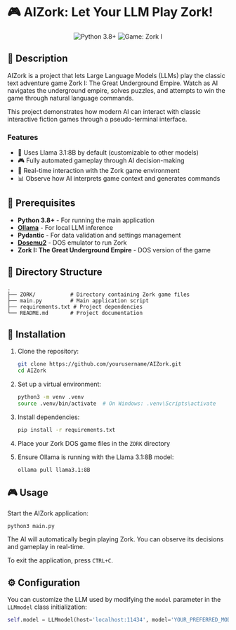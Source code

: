# 🎮 AIZork: Let Your LLM Play Zork!

<p align="center">
  <img src="https://img.shields.io/badge/Python-3.8%2B-blue" alt="Python 3.8+">
  <img src="https://img.shields.io/badge/Game-Zork%20I-yellow" alt="Game: Zork I">
</p>

## 📖 Description

AIZork is a project that lets Large Language Models (LLMs) play the classic text adventure game Zork I: The Great Underground Empire. Watch as AI navigates the underground empire, solves puzzles, and attempts to win the game through natural language commands.

This project demonstrates how modern AI can interact with classic interactive fiction games through a pseudo-terminal interface.

### Features

- 🤖 Uses Llama 3.1:8B by default (customizable to other models)
- 🎮 Fully automated gameplay through AI decision-making
- 🔄 Real-time interaction with the Zork game environment
- 📊 Observe how AI interprets game context and generates commands

## 🔧 Prerequisites

- **Python 3.8+** - For running the main application
- **[Ollama](https://ollama.ai/)** - For local LLM inference
- **Pydantic** - For data validation and settings management
- **[Dosemu2](https://github.com/dosemu2/dosemu2)** - DOS emulator to run Zork
- **Zork I: The Great Underground Empire** - DOS version of the game

## 📁 Directory Structure

```
.
├── ZORK/           # Directory containing Zork game files
├── main.py         # Main application script
├── requirements.txt # Project dependencies
└── README.md       # Project documentation
```

## 🚀 Installation

1. Clone the repository:
   ```bash
   git clone https://github.com/yourusername/AIZork.git
   cd AIZork
   ```

2. Set up a virtual environment:
   ```bash
   python3 -m venv .venv
   source .venv/bin/activate  # On Windows: .venv\Scripts\activate
   ```

3. Install dependencies:
   ```bash
   pip install -r requirements.txt
   ```

4. Place your Zork DOS game files in the `ZORK` directory

5. Ensure Ollama is running with the Llama 3.1:8B model:
   ```bash
   ollama pull llama3.1:8B
   ```

## 🎮 Usage

Start the AIZork application:

```bash
python3 main.py
```

The AI will automatically begin playing Zork. You can observe its decisions and gameplay in real-time.

To exit the application, press `CTRL+C`.

## ⚙️ Configuration

You can customize the LLM used by modifying the `model` parameter in the `LLMmodel` class initialization:

```python
self.model = LLMmodel(host='localhost:11434', model='YOUR_PREFERRED_MODEL')
```